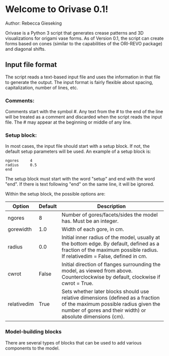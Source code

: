 # Welcome to Orivase 0.1!
Author: Rebecca Gieseking

Orivase is a Python 3 script that generates crease patterns and 3D visualizations for origami vase forms. As of Version 0.1, the script can create forms based on cones (similar to the capabilities of the ORI-REVO package) and diagonal shifts.

## Input file format
The script reads a text-based input file and uses the information in that file to generate the output. The input format is fairly flexible about spacing, capitalization, number of lines, etc. 

### Comments:
Comments start with the symbol #. Any text from the # to the end of the line will be treated as a comment and discarded when the script reads the input file. The # may appear at the beginning or middle of any line.

### Setup block:
In most cases, the input file should start with a setup block. If not, the default setup parameters will be used. An example of a setup block is:

```setup
ngores     4
radius     0.5
end 
```

The setup block must start with the word "setup" and end with the word "end". If there is text following "end" on the same line, it will be ignored. 

Within the setup block, the possible options are:

| Option      | Default | Description |
| ------      | ------- | ----------- |
| ngores      | 8       | Number of gores/facets/sides the model has. Must be an integer. | 
| gorewidth   | 1.0     | Width of each gore, in cm. |
| radius      | 0.0     | Initial inner radius of the model, usually at the bottom edge. By default, defined as a fraction of the maximum possible radius. If relativedim = False, defined in cm. |
| cwrot       | False   | Initial direction of flanges surrounding the model, as viewed from above. Counterclockwise by default, clockwise if cwrot = True. |
| relativedim | True    | Sets whether later blocks should use relative dimensions (defined as a fraction of the maximum possible radius given the number of gores and their width) or absolute dimensions (cm).  |


### Model-building blocks

There are several types of blocks that can be used to add various components to the model.



